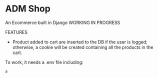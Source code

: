 # ADM Shop

An Ecommerce built in Django
WORKING IN PROGRESS

FEATURES
- Product added to cart are inserted to the DB if the user is logged; otherwise, a cookie will be created containing all the products in the cart.

To work, it needs a .env file including:
```
a
```
